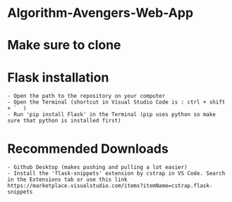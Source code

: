 # Algorithm-Avengers-Web-App

# Make sure to clone

# Flask installation
    - Open the path to the repository on your computer 
    - Open the Terminal (shortcut in Visual Studio Code is : ctrl + shift + `  )
    - Run 'pip install Flask' in the Terminal (pip uses python so make sure that python is installed first)


# Recommended Downloads
    - Github Desktop (makes pushing and pulling a lot easier)
    - Install the 'flask-snippets' extension by cstrap in VS Code. Search in the Extensions tab or use this link https://marketplace.visualstudio.com/items?itemName=cstrap.flask-snippets
    



